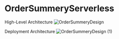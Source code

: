 # OrderSummeryServerless

High-Level Architecture
![OrderSummeryDesign](https://github.com/NishanIddamalgoda/OrderSummeryServerless/assets/33596793/9edb04f9-5421-4490-82b1-42773311b745)

Deployment Architecture
![OrderSummeryDesign (1)](https://github.com/NishanIddamalgoda/OrderSummeryServerless/assets/33596793/29004e1b-f776-44c6-8d55-576090e87d43)
